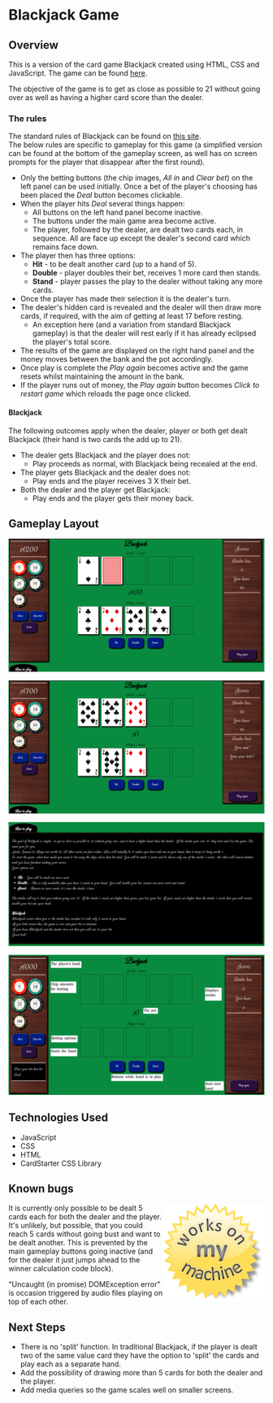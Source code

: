 # Blackjack Game

## Overview

This is a version of the card game Blackjack created using HTML, CSS and JavaScript.  The game can be found [here](https://megkm.github.io/Blackjack/).

The objective of the game is to get as close as possible to 21 without going over as well as having a higher card score than the dealer.

### The rules
The standard rules of Blackjack can be found on [this site](https://bicyclecards.com/how-to-play/blackjack).  
The below rules are specific to gameplay for this game (a simplified version can be found at the bottom of the gameplay screen, as well has on screen prompts for the player that disappear after the first round).  

* Only the betting buttons (the chip images, _All in_ and _Clear bet_) on the left panel can be used initially.  Once a bet of the player's choosing has been placed the _Deal_ button becomes clickable.
* When the player hits _Deal_ several things happen:
    * All buttons on the left hand panel become inactive.
    * The buttons under the main game area become active.
    * The player, followed by the dealer, are dealt two cards each, in sequence.  All are face up except the dealer's second card which remains face down.
* The player then has three options:
    * **Hit** - to be dealt another card (up to a hand of 5).
    * **Double** - player doubles their bet, receives 1 more card then stands.
    * **Stand** - player passes the play to the dealer without taking any more cards.
* Once the player has made their selection it is the dealer's turn.
* The dealer's hidden card is revealed and the dealer will then draw more cards, if required, with the aim of getting at least 17 before resting.
    * An exception here (and a variation from standard Blackjack gameplay) is that the dealer will rest early if it has already eclipsed the player's total score.
* The results of the game are displayed on the right hand panel and the money moves between the bank and the pot accordingly.
* Once play is complete the _Play again_ becomes active and the game resets whilst maintaining the amount in the bank.
* If the player runs out of money, the _Play again_ button becomes _Click to restart game_ which reloads the page once clicked.

#### Blackjack
The following outcomes apply when the dealer, player or both get dealt Blackjack (their hand is two cards the add up to 21).
* The dealer gets Blackjack and the player does not:
    * Play proceeds as normal, with Blackjack being recealed at the end.
* The player gets Blackjack and the dealer does not:
    * Play ends and the player receives 3 X their bet.
* Both the dealer and the player get Blackjack:
    * Play ends and the player gets their money back.

## Gameplay Layout
![Image of initial game view](gameplay-screenshots/initial-view.png)

![Image of round complete view](gameplay-screenshots/round-complete.png)

![Image of 'how to play' screen](gameplay-screenshots/how-to-play-screen.png)

![Image of game with cards dealt](gameplay-screenshots/Gameplay-layout.png)

## Technologies Used
* JavaScript
* CSS
* HTML
* CardStarter CSS Library

## Known bugs
<img style="float: right;" src="gameplay-screenshots/works-on-my-machine.png">
It is currently only possible to be dealt 5 cards each for both the dealer and the player.  It's unlikely, but possible, that you could reach 5 cards without going bust and want to be dealt another.  This is prevented by the main gameplay buttons going inactive (and for the dealer it just jumps ahead to the winner calculation code block).

"Uncaught (in promise) DOMException error" is occasion triggered by audio files playing on top of each other.



## Next Steps
* There is no 'split' function.  In traditional Blackjack, if the player is dealt two of the same value card they have the option to 'split' the cards and play each as a separate hand.
* Add the possibility of drawing more than 5 cards for both the dealer and the player.
* Add media queries so the game scales well on smaller screens.






